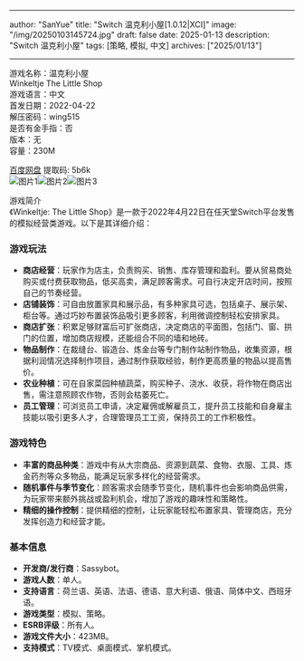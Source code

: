 
---
author: "SanYue"
title: "Switch 温克利小屋[1.0.12|XCI]"
image: "/img/20250103145724.jpg"
draft: false
date: 2025-01-13
description: "Switch 温克利小屋"
tags: [策略, 模拟, 中文]
archives: ["2025/01/13"]

---

游戏名称：温克利小屋   
Winkeltje The Little Shop    
游戏语言：中文  
首发日期：2022-04-22  
解压密码：wing515  
是否有金手指：否  
版本：无   
容量：230M

[百度网盘](https://pan.baidu.com/s/17NyAotwYvugDQhk2wc3qFg) 提取码: 5b6k  
![图片1](/img/45c730.jpg)![图片2](/img/639b98.jpg)![图片3](/img/9d3e3a.jpg)  

游戏简介  
《Winkeltje: The Little Shop》是一款于2022年4月22日在任天堂Switch平台发售的模拟经营类游戏。以下是其详细介绍：

### 游戏玩法
- **商店经营**：玩家作为店主，负责购买、销售、库存管理和盈利。要从贸易商处购买或付费获取物品，低买高卖，满足顾客需求。可自行决定开店时间，按照自己的节奏经营。
- **店铺装饰**：可自由放置家具和展示品，有多种家具可选，包括桌子、展示架、柜台等。通过巧妙布置装饰品吸引更多顾客，利用微调控制轻松安排家具。
- **商店扩张**：积累足够财富后可扩张商店，决定商店的平面图，包括门、窗、拱门的位置，增加商店规模，还能组合不同的墙和地砖。
- **物品制作**：在裁缝台、锻造台、炼金台等专门制作站制作物品，收集资源，根据利润情况选择制作项目，通过制作获取经验，制作更高质量的物品以提高售价。
- **农业种植**：可在自家菜园种植蔬菜，购买种子、浇水、收获，将作物在商店出售，需注意照顾农作物，否则会枯萎死亡。
- **员工管理**：可浏览员工申请，决定雇佣或解雇员工，提升员工技能和自身雇主技能以吸引更多人才，合理管理员工工资，保持员工的工作积极性。

### 游戏特色
- **丰富的商品种类**：游戏中有从大宗商品、资源到蔬菜、食物、衣服、工具、炼金药剂等众多物品，能满足玩家多样化的经营需求。
- **随机事件与季节变化**：顾客需求会随季节变化，随机事件也会影响商品供需，为玩家带来额外挑战或盈利机会，增加了游戏的趣味性和策略性。
- **精细的操作控制**：提供精细的控制，让玩家能轻松布置家具、管理商店，充分发挥创造力和经营才能。

### 基本信息
- **开发商/发行商**：Sassybot。
- **游戏人数**：单人。
- **支持语言**：荷兰语、英语、法语、德语、意大利语、俄语、简体中文、西班牙语。
- **游戏类型**：模拟、策略。
- **ESRB评级**：所有人。
- **游戏文件大小**：423MB。
- **支持模式**：TV模式、桌面模式、掌机模式。
